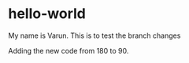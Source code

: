 # hello-world
My name is Varun. This is to test the branch changes

Adding the new code from 180 to 90.
